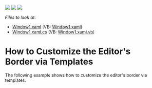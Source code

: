 <!-- default badges list -->
![](https://img.shields.io/endpoint?url=https://codecentral.devexpress.com/api/v1/VersionRange/128644681/10.1.4%2B)
[![](https://img.shields.io/badge/Open_in_DevExpress_Support_Center-FF7200?style=flat-square&logo=DevExpress&logoColor=white)](https://supportcenter.devexpress.com/ticket/details/E1973)
[![](https://img.shields.io/badge/📖_How_to_use_DevExpress_Examples-e9f6fc?style=flat-square)](https://docs.devexpress.com/GeneralInformation/403183)
<!-- default badges end -->
<!-- default file list -->
*Files to look at*:

* [Window1.xaml](./CS/BaseEdit_BorderTemplate/Window1.xaml) (VB: [Window1.xaml](./VB/BaseEdit_BorderTemplate/Window1.xaml))
* [Window1.xaml.cs](./CS/BaseEdit_BorderTemplate/Window1.xaml.cs) (VB: [Window1.xaml.vb](./VB/BaseEdit_BorderTemplate/Window1.xaml.vb))
<!-- default file list end -->
# How to Customize the Editor's Border via Templates


<p>The following example shows how to customize the editor's border via templates.</p>

<br/>


